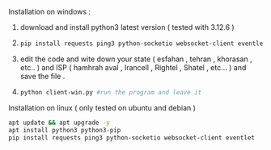 Installation on windows : 
1. download and install python3 latest version ( tested with 3.12.6 )
2. ```bash
   pip install requests ping3 python-socketio websocket-client eventlet #Or you can use pipx or pip3 or ....
3. edit the code and wite down your state ( esfahan , tehran , khorasan , etc.. )  and ISP ( hamhrah aval , Irancell , Rightel , Shatel , etc... ) and save the file .  
4. ```bash
   python client-win.py #run the program and leave it 


Installation on linux ( only tested on ubuntu and debian ) 
```bash
apt update && apt upgrade -y
apt install python3 python3-pip
pip install requests ping3 python-socketio websocket-client eventlet
